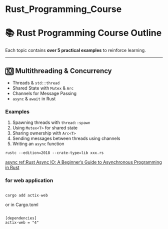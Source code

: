 # Rust_Programming_Course

# **📚 Rust Programming Course Outline**
Each topic contains **over 5 practical examples** to reinforce learning.

---

## **🔟 Multithreading & Concurrency**
- Threads & `std::thread`
- Shared State with `Mutex` & `Arc`
- Channels for Message Passing
- `async` & `await` in Rust

### **Examples**
1. Spawning threads with `thread::spawn`
2. Using `Mutex<T>` for shared state
3. Sharing ownership with `Arc<T>`
4. Sending messages between threads using channels
5. Writing an `async` function

```rustc
rustc --edition=2018 --crate-type=lib xxx.rs

```
[async ref:Rust Async IO: A Beginner’s Guide to Asynchronous Programming in Rust](https://medium.com/@tzutoo/rust-async-io-a-beginners-guide-to-asynchronous-programming-in-rust-600219226c82)

### for web application 

```rust

cargo add actix-web

```

or in Cargo.toml

```rustc 

[dependencies]
actix-web = "4"

```

